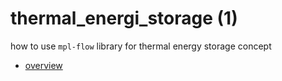 # thermal_energi_storage (1)
how to use `mpl-flow` library for thermal energy storage concept

+ [overview](overview.ipynb)
